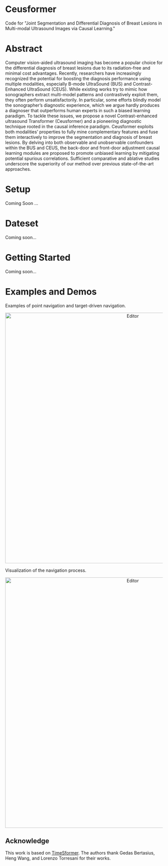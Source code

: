 # Ceusformer
Code for "Joint Segmentation and Differential Diagnosis of Breast Lesions in Multi-modal Ultrasound Images via Causal Learning."

# Abstract

Computer vision-aided ultrasound imaging has become a popular choice for the differential diagnosis of breast lesions due to its radiation-free and minimal cost advantages. Recently, researchers have increasingly recognized the potential for boosting the diagnosis performance using multiple modalities, especially B-mode UltraSound (BUS) and Contrast-Enhanced UltraSound (CEUS). While existing works try to mimic how sonographers extract multi-model patterns and contrastively exploit them, they often perform unsatisfactorily. In particular, some efforts blindly model the sonographer’s diagnostic experience, which we argue hardly produces a diagnoser that outperforms human experts in such a biased learning paradigm. To tackle these issues, we propose a novel Contrast-enhanced ultrasound Transformer (Ceusformer) and a pioneering diagnostic technique rooted in the causal inference paradigm. Ceusformer exploits both modalities’ properties to fully mine complementary features and fuse them interactively to improve the segmentation and diagnosis of breast lesions. By delving into both observable and unobservable confounders within the BUS and CEUS, the back-door and front-door adjustment causal learning modules are proposed to promote unbiased learning by mitigating potential spurious correlations. Sufficient comparative and ablative studies underscore the superiority of our method over previous state-of-the-art approaches.

# Setup
Coming Soon ...

# Dateset
Coming soon...

# Getting Started
Coming soon...

# Examples and Demos

Examples of point navigation and target-driven navigation.
<div align="center">
	<img src="./Fig1.png" alt="Editor" width="800">
</div>

Visualization of the navigation process.
<div align="center">
	<img src="./Fig2.png" alt="Editor" width="800">
</div>


## Acknowledge
This work is based on [TimeSformer](https://github.com/facebookresearch/TimeSformer). The authors thank Gedas Bertasius, Heng Wang, and Lorenzo Torresani for their works.
